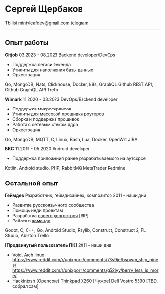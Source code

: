 # Сергей Щербаков

Tbilisi
mintyleafdev@gmail.com
[telegram](t.me/mintyleaf)

------------------- ----------------------------
## Опыт работы

**Gitjob**
03.2023 - 08.2023
Backend developer/DevOps
- Поддержка легаси бекенда
- Утилиты для наполнения базы данных
- Оркестрация

Go, MongoDB, Nats, Clickhouse, Docker, k8s, GraphQL
Github REST API, Github GraphQL API
Trello

**Wimark**
11.2020 - 03.2023
DevOps/Backend developer
- Поддержка микросервисов
- Утилиты для массовой прошивки роутеров
- Сборка и поддержка прошивок
- Работа с сетевым стеком ядра
- Оркестрация

Go, MongoDB, MQTT, C, Linux, Bash, Lua, Docker, OpenWrt
JIRA

**БКС**
11.2019 - 05.2020
Android developer
- Поддержка приложения ранее разрабатываемого на аутсорсе

Kotlin, Android studio, PHP, RabbitMQ
MetaTrader
Redmine

## Остальной опыт

**Геймдев**
Разработчик, геймдизайнер, композитор
2011 - наши дни
- Развитие русскоязычного сообщества
- Помощь инди проектам
- Разработка [своего долгостроя](https://youtu.be/MpwTIZJQocw) [RIP]
- Работа в [команде](https://github.com/HGRussian)

Godot, C, C++, Go, Android Studio, Raylib, Construct, Construct 2, FL Studio, Ableton
Trello

**[Продвинутый пользователь ПК]**
2011 - наши дни
- Void, Arch linux
https://www.reddit.com/r/unixporn/comments/73s9je/bspwm_ship_pines/
https://www.reddit.com/r/unixporn/comments/g52lyv/berry_less_is_more/
- Hackintosh (Opencore)
[Thinkpad X260](https://github.com/SuhailSherief/ThinkPad-x260-macOS-OpenCore) [Чужое]
Dell Vostro 5390 [TBD, собрал сам]

